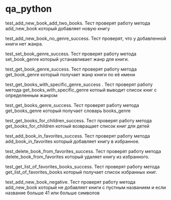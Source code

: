 # qa_python

test_add_new_book_add_two_books. Тест проверят работу метода add_new_book который добавляет новую книгу

test_add_new_book_no_genre_success. Тест проверят, что у добавленной книги нет жанра.

test_set_book_genre_success. Тест проверят работу метода set_book_genre который устанавливает жанр для книги.

test_get_book_genre_success. Тест проверят работу метода get_book_genre который получает жанр книги по её имени

test_get_books_with_specific_genre_success . Тест проверят работу метода get_books_with_specific_genre котоый выводит список книг с определенным жанром

test_get_books_genre_success. Тест проверят работу метода get_books_genre который получает словарь books_genre

test_get_books_for_children_success. Тест проверят работу метода get_books_for_children котоый возвращает список книг для детей

test_add_book_in_favorites_success. Тест проверят работу метода add_book_in_favorites который добавляет книгу в избранное.

test_delete_book_from_favorites_success. Тест проверят работу метода delete_book_from_favorites который удаляет книгу из избранного.
 
test_get_list_of_favorites_books_success. Тест проверят работу метода get_list_of_favorites_books который получает список избранных книг.

test_add_new_book_negative. Тест проверят работу метода add_new_book который не добавляет книги с пустным названием и если название больше 41 или больше символов
